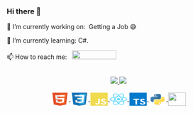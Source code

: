 ### Hi there 👋

🔭 I’m currently working on:  Getting a Job 😅

🌱 I’m currently learning:  C#.

📫 How to reach me:   <a href="https://www.linkedin.com/in/leonardo-zaramello/" target="_blank"><img height="20" width="100" src="https://img.shields.io/badge/-LinkedIn-%230077B5?style=for-the-badge&logo=linkedin&logoColor=white" target="_blank"></a> 

##

<!-- <div align="center">
  <a href="https://github.com/LeonardoZaramello">
  <img height="160em" src="https://github-readme-stats.vercel.app/api?username=LeonardoZaramello&show_icons=true&theme=rose_pine&include_all_commits=true&count_private=true"/>
  <img height="160em" src="https://github-readme-stats.vercel.app/api/top-langs/?username=LeonardoZaramello&layout=compact&langs_count=7&theme=rose_pine"/>
</div> -->

<div align="center">
  <a href="https://github.com/LeonardoZaramello">
  <img height="160em" src="https://github-readme-stats.vercel.app/api?username=LeonardoZaramello&count_private=true&show_icons=true&theme=rose_pine&include_all_commits=true"/>
  <img height="160em" src="https://github-readme-stats.vercel.app/api/top-langs/?username=LeonardoZaramello&count_private=true&layout=compact&theme=rose_pine&include_all_commits=true"/>
</div>
  
<div align="center" style="display: inline_block"><br>
  <img align="center"  height="30" width="40" src="https://raw.githubusercontent.com/devicons/devicon/master/icons/html5/html5-original.svg"/>
  <img align="center"  height="30" width="40" src="https://raw.githubusercontent.com/devicons/devicon/master/icons/css3/css3-original.svg"/>
  <img align="center"  height="30" width="40" src="https://raw.githubusercontent.com/devicons/devicon/master/icons/javascript/javascript-plain.svg"/>
  <img align="center"  height="30" width="40" src="https://raw.githubusercontent.com/devicons/devicon/master/icons/react/react-original.svg"/>
  <img align="center"  height="30" width="40" src="https://raw.githubusercontent.com/devicons/devicon/master/icons/typescript/typescript-plain.svg"/>
  <img align="center"  height="30" width="40" src="https://raw.githubusercontent.com/devicons/devicon/master/icons/python/python-original.svg"/>
  <img align="center"  height="30" width="40" src="https://cdn.jsdelivr.net/gh/devicons/devicon/icons/java/java-original.svg"/>
</div>


<!--
**LeonardoZaramello/LeonardoZaramello** is a ✨ _special_ ✨ repository because its `README.md` (this file) appears on your GitHub profile.

Here are some ideas to get you started:

- 🔭 I’m currently working on ...
- 🌱 I’m currently learning ...
- 👯 I’m looking to collaborate on ...
- 🤔 I’m looking for help with ...
- 💬 Ask me about ...
- 📫 How to reach me: ...
- 😄 Pronouns: ...
- ⚡ Fun fact: ...
-->
